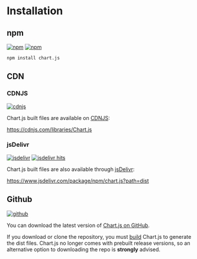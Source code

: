 # Installation

## npm
[![npm](https://img.shields.io/npm/v/chart.js.svg?style=flat-square&maxAge=600)](https://npmjs.com/package/chart.js)
[![npm](https://img.shields.io/npm/dm/chart.js.svg?style=flat-square&maxAge=600)](https://npmjs.com/package/chart.js)

```sh
npm install chart.js 
```

## CDN

### CDNJS
[![cdnjs](https://img.shields.io/cdnjs/v/Chart.js.svg?style=flat-square&maxAge=600)](https://cdnjs.com/libraries/Chart.js)

Chart.js built files are available on [CDNJS](https://cdnjs.com/):

https://cdnjs.com/libraries/Chart.js

### jsDelivr
[![jsdelivr](https://img.shields.io/npm/v/chart.js.svg?label=jsdelivr&style=flat-square&maxAge=600)](https://cdn.jsdelivr.net/npm/chart.js@latest/dist/) [![jsdelivr hits](https://data.jsdelivr.com/v1/package/npm/chart.js/badge)](https://www.jsdelivr.com/package/npm/chart.js)

Chart.js built files are also available through [jsDelivr](https://www.jsdelivr.com/):

https://www.jsdelivr.com/package/npm/chart.js?path=dist

## Github
[![github](https://img.shields.io/github/release/chartjs/Chart.js.svg?style=flat-square&maxAge=600)](https://github.com/chartjs/Chart.js/releases/latest)

You can download the latest version of [Chart.js on GitHub](https://github.com/chartjs/Chart.js/releases/latest).

If you download or clone the repository, you must [build](../developers/contributing.md#building-and-testing) Chart.js to generate the dist files. Chart.js no longer comes with prebuilt release versions, so an alternative option to downloading the repo is **strongly** advised.
